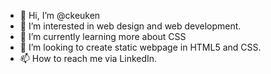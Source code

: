 - 👋 Hi, I’m @ckeuken
- 👀 I’m interested in web design and web development.
- 🌱 I’m currently learning more about CSS
- 💞️ I’m looking to create static webpage in HTML5 and CSS.
- 📫 How to reach me via LinkedIn.

<!---
ckeuken/ckeuken is a ✨ special ✨ repository because its `README.md` (this file) appears on your GitHub profile.
You can click the Preview link to take a look at your changes.
--->
